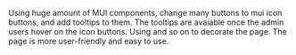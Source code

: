 Using huge amount of MUI components, change many buttons to mui icon buttons, and add tooltips to them. The tooltips are avaiable once the admin users hover on the icon buttons. Using <Card > <Stack> <TextField> and so on to decorate the page. The page is more user-friendly and easy to use.
